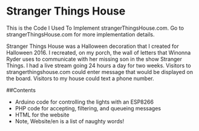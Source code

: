 # Stranger Things House
This is the Code I Used To Implement strangerThingsHouse.com.  Go to strangerThingsHouse.com for more implementation details.

Stranger Things House was a Halloween decoration that I created for Halloween 2016.  I recreated, on my porch, the wall of letters that Winonna Ryder uses to communicate with her missing son in the show Stranger Things.  I had a live stream going 24 hours a day for two weeks.  Visitors to strangerthingshouse.com could enter message that would be displayed on the board.  Visitors to my house could text a phone number.

##Contents

* Arduino code for controlling the lights with an ESP8266
* PHP code for accepting, filtering, and queueing messages
* HTML for the website
 * Note, Website/en is a list of naughty words!
